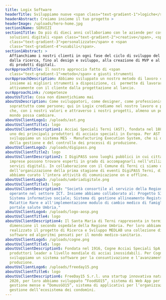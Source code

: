 ```yaml
---
title: Logix Software
headerTitle: Sviluppiamo nuove <span class="text-gradient-1">logiche</span> digitali.
headerAbstract: Creiamo insieme il tuo progetto >
headerImage: /uploads/hero-home.jpg
section1Name: SERVIZI
section1Title: Da più di dieci anni collaboriamo con le aziende per costruire
  soluzioni digitali <span class="text-gradient-2">creative</span>, <span
  class="text-gradient-3">personalizzate</span> e <span
  class="text-gradient-4">usabili</span>.
section1Abstract: >
  Affianchiamo i nostri clienti in ogni fase del ciclo di sviluppo del software:
  dalla ricerca, fino al design e sviluppo, alla creazione di MVP e al restyling
  di prodotti digitali.
ourApproachTitle: Il nostro approccio fatto di <span
  class="text-gradient-1">metodo</span> e giusti strumenti
ourApproachDescription: Abbiamo sviluppato un nostro metodo di lavoro che,
  insieme ai migliori strumenti a disposizione, ci  permette di lavorare
  attivamente con il cliente dalla progettazione al lancio.
ourApproachLink: /competenze
aboutUsTitle: Cosa non dimentichiamo mai
aboutUsDescription: Come sviluppatori, come designer, come professionisti, ma
  soprattutto come persone; qui in Logix crediamo nel nostro lavoro e pensiamo
  che, con i nostri valori e attraverso i nostri progetti, almeno un po’, il
  mondo possa cambiare.
aboutUsClientLogo1: /uploads/ast.png
aboutUsClientTitle1: logo
aboutUsClientDescription1: Acciai Speciali Terni (AST), fondata nel 1884, è oggi
  uno dei principali produttori di acciaio speciali in Europa. Per AST
  sviluppiamo un sistema MES - Manufacturing Execution System, che si occupa
  della gestione e del controllo dei processi di produzione.
aboutUsClientLogo2: /uploads/digipass.png
aboutUsClientTitle2: logo
aboutUsClientDescription2: I DigiPASS sono luoghi pubblici in cui cittadini ed
  imprese possono trovare esperti in grado di accompagnarli nell’utilizzo dei
  servizi digitali. In collaborazione con il Comune di Terni ci siamo occupati
  dell’organizzazione della prima stagione di eventi DigiPASS Terni, di cui
  abbiamo curato l’intera attività di comunicazione on e offline.
aboutUsClientLogo3: /uploads/umbriadigitale.png
aboutUsClientTitle3: logo
aboutUsClientDescription3: "Società consortile al servizio della Regione Umbria,
  operante nel settore ICT. Insieme abbiamo collaborato al: Progetto SISO -
  Sistema informativo sociale; Sistema di gestione allineamento Registro
  Malattie Rare e all'implementazione modulo di cambio medico di famiglia nel
  portale salute Umbria."
aboutUsClientLogo4: /uploads/logo-aosp.png
aboutUsClientTitle4: logo
aboutUsClientDescription4: Il Santa Maria di Terni rappresenta in termini di
  dimensione il secondo ospedale della Regione Umbria. Per loro abbiamo
  realizzato il progetto di Ricerca e Sviluppo MEDLAB una collezione di moduli
  software ed algoritmi pensati per il mondo medico-sanitario.
aboutUsClientLogo5: /uploads/cogne.png
aboutUsClientTitle5: logo
aboutUsClientDescription5: Fondata nel 1916, Cogne Acciai Speciali SpA è tra i
  produttori leader a livello mondiale di acciai inossidabili. Per Cogne
  sviluppiamo un sistema software per la consuntivazione e l’avanzamento della
  produzione.
aboutUsClientLogo6: /uploads/freeday15.png
aboutUsClientTitle6: logo
aboutUsClientDescription6: FreeDay15 S.r.l. una startup innovativa nata nel
  2020, per loro abbiamo sviluppato “FoodGO15”, sistema di Web App per la
  gestione mense e “DomusGO15”, sistema di applicativi per l’organizzazione e la
  gestione dell’ecosistema dei condomìni.
---
```


